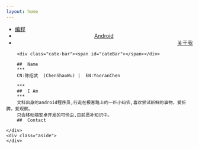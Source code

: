 ```yaml
---
layout: home
---
```


<div class="index-content aboutme">
    <div class="section">
        <ul class="artical-cate">
            <li ><a href="/"><span>编程</span></a></li>
            <li style="text-align:center"><a href="/android"><span>Android</span></a></li>
            <li class="on"  style="text-align:right"><a href="/aboutme"><span>关于我</span></a></li>
        </ul>

        <div class="cate-bar"><span id="cateBar"></span></div>
        
        ##  Name
        ***
        CN:陈绍武  (ChenShaoWu) |  EN:YooranChen

        ***
        ##  I Am
        ***
        文科出身的android程序员,行走在极客路上的一匹小码农,喜欢尝试新鲜的事物，爱折腾，爱观察。
        只会移动端安卓开发的可怜虫,目前恶补知识中。
        ##  Contact
        
    </div>
    <div class="aside">
    </div>
</div>

